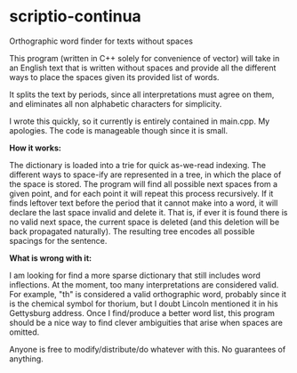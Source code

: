 # scriptio-continua
Orthographic word finder for texts without spaces

This program (written in C++ solely for convenience of vector<T>) will take in an English text that is written without spaces and provide all the different ways to place the spaces given its provided list of words.

It splits the text by periods, since all interpretations must agree on them, and eliminates all non alphabetic characters for simplicity.

I wrote this quickly, so it currently is entirely contained in main.cpp. My apologies. The code is manageable though since it is small.

**How it works:**

The dictionary is loaded into a trie for quick as-we-read indexing. The different ways to space-ify are represented in a tree, in which the place of the space is stored. The program will find all possible next spaces from a given point, and for each point it will repeat this process recursively. If it finds leftover text before the period that it cannot make into a word, it will declare the last space invalid and delete it. That is, if ever it is found there is no valid next space, the current space is deleted (and this deletion will be back propagated naturally). The resulting tree encodes all possible spacings for the sentence.

**What is wrong with it:**

I am looking for find a more sparse dictionary that still includes word inflections. At the moment, too many interpretations are considered valid. For example, "th" is considered a valid orthographic word, probably since it is the chemical symbol for thorium, but I doubt Lincoln mentioned it in his Gettysburg address. Once I find/produce a better word list, this program should be a nice way to find clever ambiguities that arise when spaces are omitted.

Anyone is free to modify/distribute/do whatever with this. No guarantees of anything.
